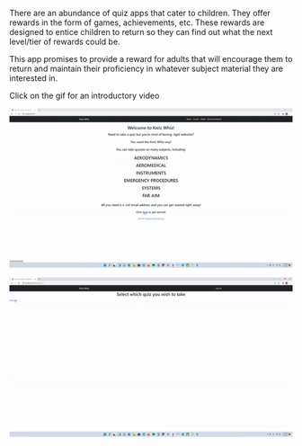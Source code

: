 There are an abundance of quiz apps that cater to children. They offer rewards in the form of games, achievements, etc. These rewards are designed to entice children to return so they can find out what the next level/tier of rewards could be.

This app promises to provide a reward for adults that will encourage them to return and maintain their proficiency in whatever subject material they are interested in.

Click on the gif for an introductory video

[![Intro Video](second_quiz_gif.gif)](https://youtu.be/57n0gJ6CS30)

[![Intro Video](first_quiz_gif.gif)](https://www.youtube.com/watch?v=57n0gJ6CS30)